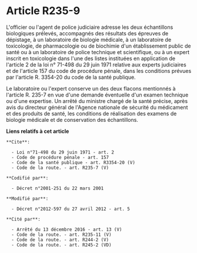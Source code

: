 # Article R235-9

L'officier ou l'agent de police judiciaire adresse les deux échantillons biologiques prélevés, accompagnés des résultats des
épreuves de dépistage, à un laboratoire de biologie médicale, à un laboratoire de toxicologie, de pharmacologie ou de
biochimie d'un établissement public de santé ou à un laboratoire de police technique et scientifique, ou à un expert inscrit
en toxicologie dans l'une des listes instituées en application de l'article 2 de la loi n° 71-498 du 29 juin 1971 relative
aux experts judiciaires et de l'article 157 du code de procédure pénale, dans les conditions prévues par l'article R. 3354-20
du code de la santé publique. 

Le laboratoire ou l'expert conserve un des deux flacons mentionnés à l'article R. 235-7 en vue d'une demande éventuelle d'un
examen technique ou d'une expertise. Un arrêté du ministre chargé de la santé précise, après avis du directeur général de
l'Agence nationale de sécurité du médicament et des produits de santé, les conditions de réalisation des examens de biologie
médicale et de conservation des échantillons.

**Liens relatifs à cet article**

	**Cite**:

	  - Loi n°71-498 du 29 juin 1971 - art. 2
	  - Code de procédure pénale - art. 157
	  - Code de la santé publique - art. R3354-20 (V)
	  - Code de la route. - art. R235-7 (V)

	**Codifié par**:

	  - Décret n°2001-251 du 22 mars 2001

	**Modifié par**:

	  - Décret n°2012-597 du 27 avril 2012 - art. 5

	**Cité par**:

	  - Arrêté du 13 décembre 2016 - art. 13 (V)
	  - Code de la route. - art. R235-11 (V)
	  - Code de la route. - art. R244-2 (V)
	  - Code de la route. - art. R245-2 (VD)
